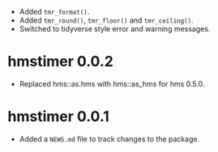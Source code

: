 - Added `tmr_format()`.
- Added `tmr_round()`, `tmr_floor()` and `tmr_ceiling()`.
- Switched to tidyverse style error and warning messages.

# hmstimer 0.0.2

- Replaced hms::as.hms with hms::as_hms for hms 0.5.0.

# hmstimer 0.0.1

- Added a `NEWS.md` file to track changes to the package.
